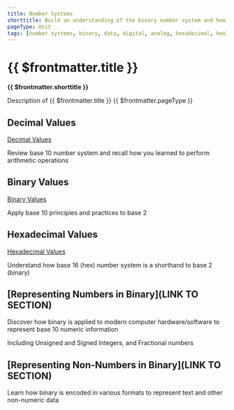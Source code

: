 ```yaml
---
title: Number Systems
shorttitle: Build an understanding of the binary number system and how modern computers use binary to represent digital and analog data
pageType: Unit
tags: [number systems, binary, data, digital, analog, hexadecimal, hex]
---
```


# {{ $frontmatter.title }}
**{{ $frontmatter.shorttitle }}**

Description of {{ $frontmatter.title }} {{ $frontmatter.pageType }}

## Decimal Values
[Decimal Values](./DecimalValues)

Review base 10 number system and recall how you learned to perform arithmetic operations

## Binary Values
[Binary Values](./BinaryValues)

Apply base 10 principles and practices to base 2

## Hexadecimal Values
[Hexadecimal Values](./HexadecimalValues)

Understand how base 16 (hex) number system is a shorthand to base 2 (binary)

## [Representing Numbers in Binary](LINK TO SECTION)
Discover how binary is applied to modern computer hardware/software to represent base 10 numeric information

Including Unsigned and Signed Integers, and Fractional numbers

## [Representing Non-Numbers in Binary](LINK TO SECTION)
Learn how binary is encoded in various formats to represent text and other non-numeric data